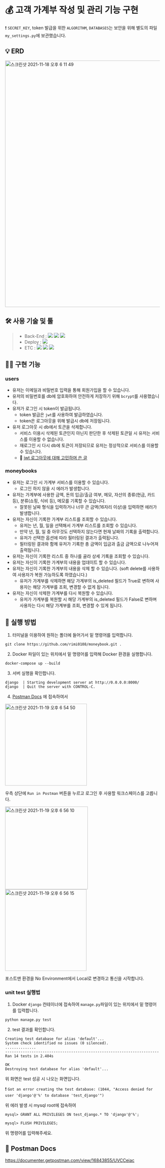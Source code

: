 # 💰 고객 가계부 작성 및 관리 기능 구현

❗ `SECRET_KEY`, token 발급을 위한 `ALGORITHM`, `DATABASES`는 보안을 위해 별도의 파일 `my_settings.py`에 보관했습니다.

## 💡 ERD

<img width="801" alt="스크린샷 2021-11-18 오후 6 11 49" src="https://user-images.githubusercontent.com/73830753/142385765-3852e733-d441-45ed-9563-89e4a745e655.png">

## 🛠 사용 기술 및 툴

> - Back-End : <img src="https://img.shields.io/badge/Python 3.8-3776AB?style=for-the-badge&logo=Python&logoColor=white"/>&nbsp;<img src="https://img.shields.io/badge/Django 3.1-092E20?style=for-the-badge&logo=Django&logoColor=white"/>&nbsp;<img src="https://img.shields.io/badge/MySQL 5.7 -4479A1?style=for-the-badge&logo=MySQL&logoColor=white"/>
> - Deploy : <img src="https://img.shields.io/badge/Docker-0052CC?style=for-the-badge&logo=Docker&logoColor=white"/>
> - ETC : <img src="https://img.shields.io/badge/Git-F05032?style=for-the-badge&logo=Git&logoColor=white"/>&nbsp;<img src="https://img.shields.io/badge/Github-181717?style=for-the-badge&logo=Github&logoColor=white"/>&nbsp;<img src="https://img.shields.io/badge/Postman-FF6C37?style=for-the-badge&logo=Postman&logoColor=white"/>

## 👩‍💻 구현 기능

### users

- 유저는 이메일과 비밀번호 입력을 통해 회원가입을 할 수 있습니다.
- 유저의 비밀번호를 db에 암호화하여 안전하게 저장하기 위해 `bcrypt`를 사용했습니다.
- 유저가 로그인 시 token이 발급됩니다.
  - token 발급은 `jwt`를 사용하여 발급하였습니다.
  - token은 로그아웃을 위해 발급시 db에 저장됩니다.
- 유저 로그아웃 시 db에서 토큰을 삭제합니다.
  - 서비스 이용시 삭제된 토큰인지 아닌지 판단한 후 삭제된 토큰일 시 유저는 서비스를 이용할 수 없습니다.
  - 재로그인 시 다시 db에 토큰이 저장되므로 유저는 정상적으로 서비스를 이용할 수 있습니다.
  - 🤔 [jwt 로그아웃에 대해 고민하며 쓴 글](https://rimi0108.github.io/django/jwt-logout/)

### moneybooks

- 유저는 로그인 시 가계부 서비스를 이용할 수 있습니다.
  - 로그인 하지 않을 시 에러가 발생합니다.
- 유저는 가계부에 사용한 금액, 돈의 입금/출금 여부, 메모, 자산의 종류(현금, 카드 등), 분류(쇼핑, 식비 등), 메모를 기록할 수 있습니다.
  - 잘못된 날짜 형식을 입력하거나 너무 큰 금액(16자리 이상)을 입력하면 에러가 발생합니다.
- 유저는 자신이 기록한 가계부 리스트를 조회할 수 있습니다.
  - 유저는 년, 월, 일을 선택해서 가계부 리스트를 조회할 수 있습니다.
  - 만약 년, 월, 일 중 아무것도 선택하지 않는다면 현재 날짜의 기록을 출력합니다.
  - 유저가 선택한 옵션에 따라 필터링된 결과가 출력됩니다.
  - 필터링된 결과와 함께 유저가 기록한 총 금액이 입금과 출금 금액으로 나누어져 출력됩니다.
- 유저는 자신이 기록한 리스트 중 하나를 골라 상세 기록을 조회할 수 있습니다.
- 유저는 자신이 기록한 가계부의 내용을 업데이트 할 수 있습니다.
- 유저는 자신이 기록한 가계부의 내용을 삭제 할 수 있습니다. (soft delete를 사용하여 사용자가 복원 가능하도록 하였습니다.)
  - 유저가 가계부를 삭제하면 해당 가계부의 is_deleted 필드가 True로 변하며 사용자는 해당 가계부를 조회, 변경할 수 없게 됩니다.
- 유저는 자신이 삭제한 가계부를 다시 복원할 수 있습니다.
  - 유저가 가계부를 복원할 시 해당 가계부의 is_deleted 필드가 False로 변하며 사용자는 다시 해당 가계부를 조회, 변경할 수 있게 됩니다.

## 👀 실행 방법

1. 터미널을 이용하여 원하는 폴더에 들어가서 밑 명령어를 입력합니다.

```
git clone https://github.com/rimi0108/moneybook.git .
```

2. Docker 파일이 있는 위치에서 밑 명령어를 입력해 Docker 환경을 실행합니다.

```
docker-compose up --build
```

3. 서버 실행을 확인합니다.

```
django  | Starting development server at http://0.0.0.0:8000/
django  | Quit the server with CONTROL-C.
```

4. [Postman Docs](https://documenter.getpostman.com/view/16843855/UVCCeiac) 에 접속하여서 

<img width="266" alt="스크린샷 2021-11-19 오후 6 54 50" src="https://user-images.githubusercontent.com/73830753/142603983-19bd6606-5b51-4791-bf2a-213852157d39.png">

우측 상단에 `Run in Postman` 버튼을 누르고 로그인 후 사용할 워크스페이스를 고릅니다.

<img width="269" alt="스크린샷 2021-11-19 오후 6 56 10" src="https://user-images.githubusercontent.com/73830753/142603629-0c9d5756-f7b0-4a11-a126-8fc55b6414ef.png">


<img width="265" alt="스크린샷 2021-11-19 오후 6 56 15" src="https://user-images.githubusercontent.com/73830753/142603640-f7e8d848-7d74-4e8c-8805-902cb97213cd.png">

포스트맨 환경을 No Environment에서 Local로 변경하고 통신을 시작합니다.


### unit test 실행법

1. Docker `django` 컨테이너에 접속하여 `manage.py`파일이 있는 위치에서 밑 명령어를 입력합니다.

```
python manage.py test
```

2. test 결과를 확인합니다.

```
Creating test database for alias 'default'...
System check identified no issues (0 silenced).
..............
----------------------------------------------------------------------
Ran 14 tests in 2.404s

OK
Destroying test database for alias 'default'...
```

위 화면은 test 성공 시 나오는 화면입니다.

❗ `Got an error creating the test database: (1044, "Access denied for user 'django'@'%' to database 'test_django'")`

위 에러 발생 시 mysql root에 접속하여

```
mysql> GRANT ALL PRIVILEGES ON test_django.* TO 'django'@'%';
```
```
mysql> FLUSH PRIVILEGES;
```
위 명령어를 입력해주세요.

## 🚀 Postman Docs

https://documenter.getpostman.com/view/16843855/UVCCeiac
